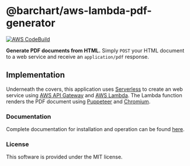 # @barchart/aws-lambda-pdf-generator

[![AWS CodeBuild](https://codebuild.us-east-1.amazonaws.com/badges?uuid=eyJlbmNyeXB0ZWREYXRhIjoiTmtsZEw3M2l3cktxd3crQTJpMVVRbEUzU1dOMFBodFU0MlhaNUFZaC9kVzBIN1FYUXVVZFFUK29vcU5tazJyckNtVFFxL3BoSEdYMEk3V3dUOEhNUFhNPSIsIml2UGFyYW1ldGVyU3BlYyI6Ik84YnJJU1NUZDMvR3VLaXYiLCJtYXRlcmlhbFNldFNlcmlhbCI6MX0%3D&branch=master)](https://github.com/barchart/aws-lambda-pdf-generator)

**Generate PDF documents from HTML.** Simply ```POST``` your HTML document to a web service and receive an ```application/pdf``` response.

## Implementation

Underneath the covers, this application uses [Serverless](https://www.serverless.com/) to create an web service using [AWS API Gateway](https://aws.amazon.com/api-gateway/) and [AWS Lambda](https://aws.amazon.com/lambda/). The Lambda function renders the PDF document using [Puppeteer](https://github.com/puppeteer/puppeteer) and [Chromium](https://github.com/alixaxel/chrome-aws-lambda).


### Documentation

Complete documentation for installation and operation can be found [here](https://barchart.github.io/aws-lambda-pdf-generator/#/).

### License

This software is provided under the MIT license.

